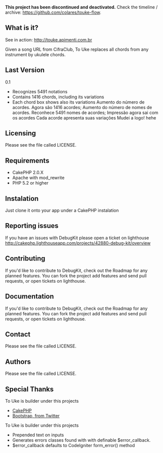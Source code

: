 **This project has been discontinued and deactivated.** Check the timeline / archive: https://github.com/colares/touke-flow.

## What is it?

See in action: http://touke.apimenti.com.br

Given a song URL from CifraClub, To Uke replaces all chords from any instrument by ukulele chords.

## Last Version

0.1
+ Recognizes 5491 notations
+ Contains 1416 chords, including its variations
+ Each chord box shows also its variations
Aumento do número de acordes. Agora são 1416 acordes;
Aumento do número de nomes de acordes. Reconhece 5491 nomes de acordes;
Impressão agora sai com os acordes
Cada acorde apresenta suas variações
Mudei a logo! hehe

## Licensing

Please see the file called LICENSE.


## Requirements

+ CakePHP 2.0.X
+ Apache with mod_rewrite
+ PHP 5.2 or higher

## Instalation

Just clone it onto your app under a CakePHP instalation


## Reporting issues

If you have an issues with DebugKit please open a ticket on lighthouse http://cakephp.lighthouseapp.com/projects/42880-debug-kit/overview

## Contributing

If you'd like to contribute to DebugKit, check out the Roadmap for any planned features. You can fork the project add features and send pull requests, or open tickets on lighthouse.

## Documentation

If you'd like to contribute to DebugKit, check out the Roadmap for any planned features. You can fork the project add features and send pull requests, or open tickets on lighthouse.


## Contact

Please see the file called LICENSE.

## Authors

Please see the file called LICENSE.

## Special Thanks

To Uke is builder under this projects

+ [CakePHP](http://cakephp.org)
+ [Bootstrap, from Twitter](http://twitter.github.com/bootstrap/)

To Uke is builder under this projects

+ Prepended text on inputs
+ Generates errors classes found with with definable $error_callback.
+ $error_callback defaults to CodeIgniter form_error() method
	
